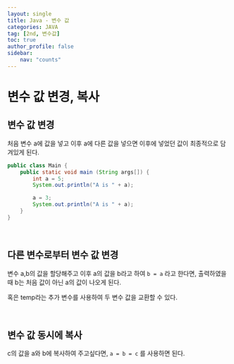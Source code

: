```yaml
---
layout: single
title: Java - 변수 값
categories: JAVA
tag: [2nd, 변수값]
toc: true
author_profile: false
sidebar:
    nav: "counts"
---
```


# 변수 값 변경, 복사

## 변수 값 변경
처음 변수 a에 값을 넣고 이후 a에 다른 값을 넣으면
이후에 넣었던 값이 최종적으로 담겨있게 된다.

```java
public class Main {
    public static void main (String args[]) {
        int a = 5;
        System.out.println("A is " + a);

        a = 3;
        System.out.println("A is " + a);
    }
}
```

<br>

## 다른 변수로부터 변수 값 변경
변수 a,b의 값을 할당해주고
이후 a의 값을 b라고 하여 `b = a` 라고 한다면,
출력하였을 때 b는 처음 값이 아닌 a의 값이 나오게 된다.

혹은 temp라는 추가 변수를 사용하여 두 변수 값을 교환할 수 있다.

<br>

## 변수 값 동시에 복사
c의 값을 a와 b에 복사하여 주고싶다면,
`a = b = c` 를 사용하면 된다.
